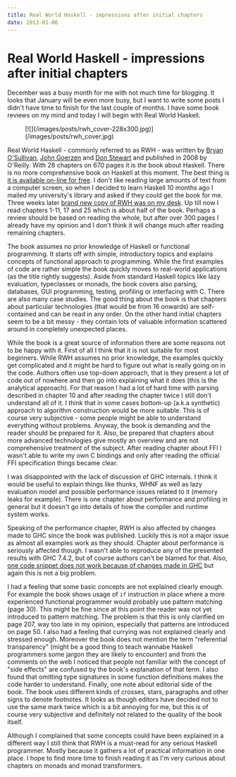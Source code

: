 ```yaml
---
title: Real World Haskell - impressions after initial chapters
date: 2013-01-06
---
```


Real World Haskell - impressions after initial chapters
=======================================================

December was a busy month for me with not much time for blogging. It looks that
January will be even more busy, but I want to write some posts I didn't have
time to finish for the last couple of months. I have some book reviews on my
mind and today I will begin with Real World Haskell.

<div class="thumbnail">
<figure>
[![](/images/posts/rwh_cover-228x300.jpg)](/images/posts/rwh_cover.jpg)
</figure>
</div>

Real World Haskell - commonly referred to as RWH - was written by [Bryan
O'Sullivan](http://www.serpentine.com/posts/), [John
Goerzen](http://www.complete.org/) and [Don
Stewart](http://donsbot.wordpress.com/) and published in 2008 by O'Reilly. With
28 chapters on 670 pages it is _the_ book about Haskell. There is no more
comprehensive book on Haskell at this moment. The best thing is [it is available
on-line for free](http://book.realworldhaskell.org/read/). I don't like reading
large amounts of text from a computer screen, so when I decided to learn Haskell
10 months ago I mailed my university's library and asked if they could get the
book for me. Three weeks later [brand new copy of RWH was on my
desk](/posts/2012-03-28-a-glance-at-some-haskell-books.html).  Up till now I read
chapters 1-11, 17 and 25 which is about half of the book. Perhaps a review
should be based on reading the whole, but after over 300 pages I already have my
opinion and I don't think it will change much after reading remaining chapters.

The book assumes no prior knowledge of Haskell or functional programming. It
starts off with simple, introductory topics and explains concepts of functional
approach to programming. While the first examples of code are rather simple the
book quickly moves to real-world applications (as the title rightly
suggests). Aside from standard Haskell topics like lazy evaluation, typeclasses
or monads, the book covers also parsing, databases, GUI programming, testing,
profiling or interfacing with C. There are also many case studies. The good
thing about the book is that chapters about particular technologies (that would
be from 16 onwards) are self-contained and can be read in any order. On the
other hand initial chapters seem to be a bit messy - they contain lots of
valuable information scattered around in completely unexpected places.

While the book is a great source of information there are some reasons not to be
happy with it. First of all I think that it is not suitable for most beginners.
While RWH assumes no prior knowledge, the examples quickly get complicated and
it might be hard to figure out what is really going on in the code.  Authors
often use top-down approach, that is they present a lot of code out of nowhere
and then go into explaining what it does (this is the analytical approach). For
that reason I had a lot of hard time with parsing described in chapter 10 and
after reading the chapter twice I still don't understand all of it.  I think
that in some cases bottom-up (a.k.a synthetic) approach to algorithm
construction would be more suitable. This is of course very subjective - some
people might be able to understand everything without problems.  Anyway, the
book is demanding and the reader should be prepared for it.  Also, be prepared
that chapters about more advanced technologies give mostly an overview and are
not comprehensive treatment of the subject. After reading chapter about FFI I
wasn't able to write my own C bindings and only after reading the official FFI
specification things became clear.

I was disappointed with the lack of discussion of GHC internals. I think it
would be useful to explain things like thunks, WHNF as well as lazy evaluation
model and possible performance issues related to it (memory leaks for
example). There is one chapter about performance and profiling in general but it
doesn't go into details of how the compiler and runtime system works.

Speaking of the performance chapter, RWH is also affected by changes made to GHC
since the book was published. Luckily this is not a major issue as almost all
examples work as they should. Chapter about performance is seriously affected
though. I wasn't able to reproduce any of the presented results with GHC 7.4.2,
but of course authors can't be blamed for that. Also, [one code snippet does not
work because of changes made in
GHC](http://stackoverflow.com/questions/10578572/the-handle-function-and-real-world-haskell)
but again this is not a big problem.

I had a feeling that some basic concepts are not explained clearly enough. For
example the book shows usage of `if` instruction in place where a more
experienced functional programmer would probably use pattern matching (page 30).
This might be fine since at this point the reader was not yet introduced to
pattern matching. The problem is that this is only clarified on page 207, way
too late in my opinion, especially that patterns are introduced on page 50. I
also had a feeling that currying was not explained clearly and stressed
enough. Moreover the book does not mention the term "referential transparency"
(might be a good thing to teach wannabe Haskell programmers some jargon they are
likely to encounter) and from the comments on the web I noticed that people not
familiar with the concept of "side effects" are confused by the book's
explanation of that term. I also found that omitting type signatures in some
function definitions makes the code harder to understand. Finally, one note
about editorial side of the book. The book uses different kinds of crosses,
stars, paragraphs and other signs to denote footnotes. It looks as though
editors have decided not to use the same mark twice which is a bit annoying for
me, but this is of course very subjective and definitely not related to the
quality of the book itself.

Although I complained that some concepts could have been explained in a
different way I still think that RWH is a must-read for any serious Haskell
programmer. Mostly because it gathers a lot of practical information in one
place.  I hope to find more time to finish reading it as I'm very curious about
chapters on monads and monad transformers.

